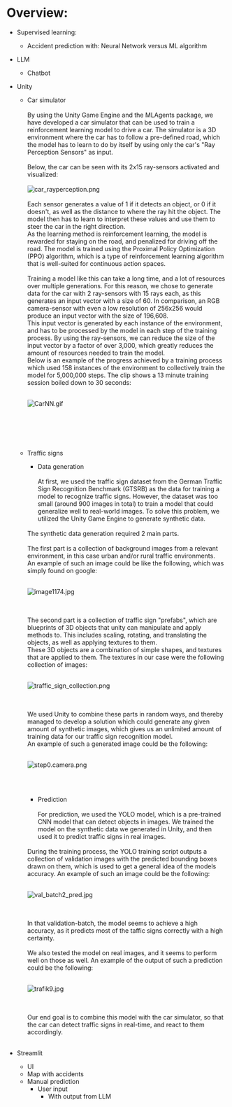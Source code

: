 # Overview:

* Supervised learning:
  * Accident prediction with: Neural Network versus ML algorithm
* LLM
  * Chatbot
* Unity
  * Car simulator
    <br><br>
    By using the Unity Game Engine and the MLAgents package, we have developed a car simulator that can be used to train a reinforcement learning model to drive a car. The simulator is a 3D environment where the car has to follow a pre-defined road, which the model has to learn to do by itself by using only the car's "Ray Perception Sensors" as input.
    <br><br>
    Below, the car can be seen with its 2x15 ray-sensors activated and visualized:
    <br><br>
    ![car_rayperception.png](images/car_rayperception.png)
    <br><br>
    Each sensor generates a value of 1 if it detects an object, or 0 if it doesn't, as well as the distance to where the ray hit the object. The model then has to learn to interpret these values and use them to steer the car in the right direction.
    <br>
    As the learning method is reinforcement learning, the model is rewarded for staying on the road, and penalized for driving off the road. The model is trained using the Proximal Policy Optimization (PPO) algorithm, which is a type of reinforcement learning algorithm that is well-suited for continuous action spaces.
    <br><br>
    Training a model like this can take a long time, and a lot of resources over multiple generations. For this reason, we chose to generate data for the car with 2 ray-sensors with 15 rays each, as this generates an input vector with a size of 60. In comparison, an RGB camera-sensor with even a low resolution of 256x256 would produce an input vector with the size of 196,608. 
    <br>
    This input vector is generated by each instance of the environment, and has to be processed by the model in each step of the training process. By using the ray-sensors, we can reduce the size of the input vector by a factor of over 3,000, which greatly reduces the amount of resources needed to train the model.
    <br>
    Below is an example of the progress achieved by a training process which used 158 instances of the environment to collectively train the model for 5,000,000 steps. The clip shows a 13 minute training session boiled down to 30 seconds:
    <br><br>

    ![CarNN.gif](images/CarNN.gif)

    <br><br>
    <br><br>
  
  * Traffic signs
    * Data generation 
    <br><br>
    At first, we used the traffic sign dataset from the German Traffic Sign Recognition Benchmark (GTSRB) as the data for training a model to recognize traffic signs. However, the dataset was too small (around 900 images in total) to train a model that could generalize well to real-world images. To solve this problem, we utilized the Unity Game Engine to generate synthetic data.
    <br>
    The synthetic data generation required 2 main parts. 
    <br><br>
    The first part is a collection of background images from a relevant environment, in this case urban and/or rural traffic environments.
    <br>
    An example of such an image could be like the following, which was simply found on google:
    <br><br>

    ![image1174.jpg](images/image1174.jpg)

    <br><br>
    The second part is a collection of traffic sign "prefabs", which are blueprints of 3D objects that unity can manipulate and apply methods to. This includes scaling, rotating, and translating the objects, as well as applying textures to them.
    <br>
    These 3D objects are a combination of simple shapes, and textures that are applied to them. The textures in our case were the following collection of images:
    <br><br>

    ![traffic_sign_collection.png](images/traffic_sign_collection.png)
 
    <br><br>
    We used Unity to combine these parts in random ways, and thereby managed to develop a solution which could generate any given amount of synthetic images, which gives us an unlimited amount of training data for our traffic sign recognition model.
    <br>
    An example of such a generated image could be the following:
    <br><br>

    ![step0.camera.png](images/step0.camera.png)

    <br><br> 
    
    * Prediction
    <br><br>
    For prediction, we used the YOLO model, which is a pre-trained CNN model that can detect objects in images. We trained the model on the synthetic data we generated in Unity, and then used it to predict traffic signs in real images.
    <br>
    During the training process, the YOLO training script outputs a collection of validation images with the predicted bounding boxes drawn on them, which is used to get a general idea of the models accuracy. An example of such an image could be the following:
    <br><br>

    ![val_batch2_pred.jpg](images/val_batch2_pred.jpg)

    <br><br>
    In that validation-batch, the model seems to achieve a high accuracy, as it predicts most of the taffic signs correctly with a high certainty.
    <br><br>
    We also tested the model on real images, and it seems to perform well on those as well. An example of the output of such a prediction could be the following:
    <br><br>

    ![trafik9.jpg](images/trafik9.jpg)

    <br><br>
    Our end goal is to combine this model with the car simulator, so that the car can detect traffic signs in real-time, and react to them accordingly.
    <br><br>

* Streamlit
  * UI
  * Map with accidents
  * Manual prediction
    * User input
      * With output from LLM   
